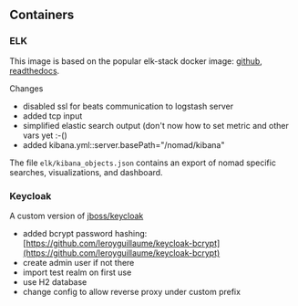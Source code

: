 ## Containers

### ELK

This image is based on the popular elk-stack docker image:
[github](https://github.com/spujadas/elk-docker),
[readthedocs](http://elk-docker.readthedocs.io/).

Changes
- disabled ssl for beats communication to logstash server
- added tcp input
- simplified elastic search output (don't now how to set metric and other vars yet :-()
- added kibana.yml::server.basePath="/nomad/kibana"

The file `elk/kibana_objects.json` contains an export of nomad specific searches,
visualizations, and dashboard.

### Keycloak

A custom version of [jboss/keycloak](https://hub.docker.com/r/jboss/keycloak/)
- added bcrypt password hashing: [https://github.com/leroyguillaume/keycloak-bcrypt](https://github.com/leroyguillaume/keycloak-bcrypt)
- create admin user if not there
- import test realm on first use
- use H2 database
- change config to allow reverse proxy under custom prefix